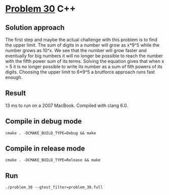 # [Problem 30](https://projecteuler.net/problem=30) C++

## Solution approach
The first step and maybe the actual challenge with this problem is to find the upper limit. The sum of digits in a number will grow as x\*9^5 while the number grows as 10^x. We see that the number will grow faster and eventually for big numbers it will no longer be possible to reach the number with the fifth power sum of its terms. Solving the equation gives that when x > 5 it is no longer possible to write its number as a sum of fith powers of its digits. Choosing the upper limit to 6\*9^5 a brutforce approach runs fast enough.

## Result
13 ms to run on a 2007 MacBook. Compiled with clang 6.0.

## Compile in debug mode

```cmake . -DCMAKE_BUILD_TYPE=Debug && make```

## Compile in release mode

```cmake . -DCMAKE_BUILD_TYPE=Release && make```

## Run

```./problem_30 --gtest_filter=problem_30.full```


